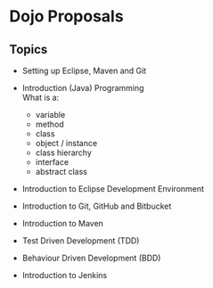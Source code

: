 # Dojo Proposals


## Topics

- Setting up Eclipse, Maven and Git

- Introduction (Java) Programming  
  What is a:  
  - variable
  - method
  - class
  - object / instance
  - class hierarchy
  - interface
  - abstract class

- Introduction to Eclipse Development Environment

- Introduction to Git, GitHub and Bitbucket

- Introduction to Maven

- Test Driven Development (TDD)

- Behaviour Driven Development (BDD)

- Introduction to Jenkins


